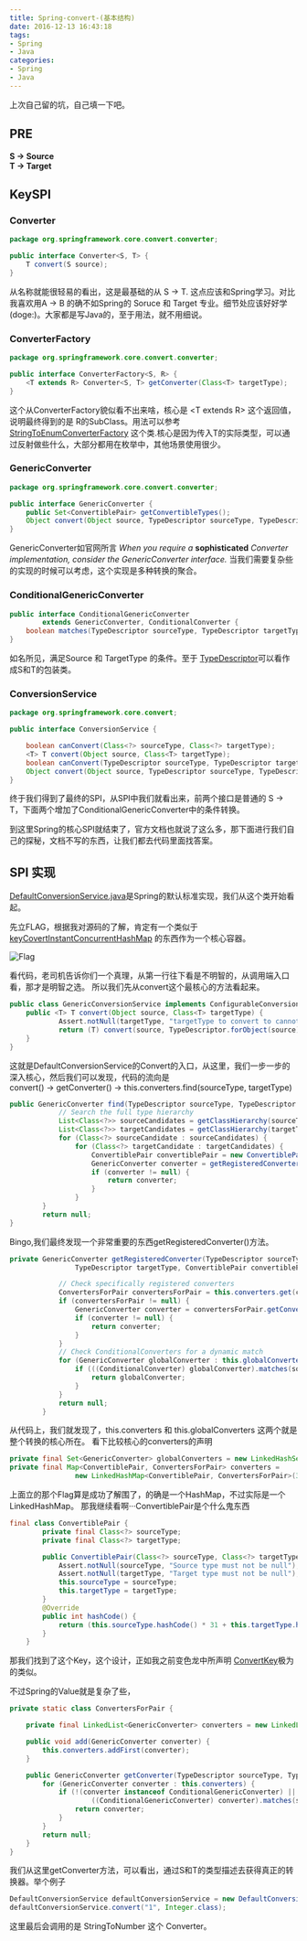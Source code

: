 ```yaml
---
title: Spring-convert-(基本结构)
date: 2016-12-13 16:43:18
tags:
- Spring
- Java
categories:
- Spring
- Java
---
```


上次自己留的坑，自己填一下吧。

<!-- more -->

## PRE
**S -> Source**  
**T -> Target**

## KeySPI

### Converter
```java
package org.springframework.core.convert.converter;

public interface Converter<S, T> {
    T convert(S source);
}
```
从名称就能很轻易的看出，这是最基础的从 S -> T.  这点应该和Spring学习。对比我喜欢用A -> B
的确不如Spring的 Soruce 和 Target 专业。细节处应该好好学(doge:)。大家都是写Java的，至于用法，就不用细说。

### ConverterFactory
```java
package org.springframework.core.convert.converter;

public interface ConverterFactory<S, R> {
    <T extends R> Converter<S, T> getConverter(Class<T> targetType);
}
```
这个从ConverterFactory貌似看不出来啥，核心是 \<T extends R> 这个返回值，说明最终得到的是 R的SubClass。用法可以参考 [StringToEnumConverterFactory](https://github.com/spring-projects/spring-framework/blob/bc14c5ba83e1f211628456bbccce7b2531aac58c/spring-core/src/main/java/org/springframework/core/convert/support/StringToEnumConverterFactory.java) 这个类.核心是因为传入T的实际类型，可以通过反射做些什么，大部分都用在枚举中，其他场景使用很少。

### GenericConverter
```java
package org.springframework.core.convert.converter;

public interface GenericConverter {
    public Set<ConvertiblePair> getConvertibleTypes();
    Object convert(Object source, TypeDescriptor sourceType, TypeDescriptor targetType);
}
```
GenericConverter如官网所言 *When you require a* **sophisticated**  *Converter implementation, consider the GenericConverter interface.*
当我们需要复杂些的实现的时候可以考虑，这个实现是多种转换的聚合。

### ConditionalGenericConverter
```java
public interface ConditionalGenericConverter
        extends GenericConverter, ConditionalConverter {
    boolean matches(TypeDescriptor sourceType, TypeDescriptor targetType);
}
```
如名所见，满足Source 和 TargetType 的条件。至于 [TypeDescriptor](https://github.com/spring-projects/spring-framework/blob/e49813f2c4c6bb645c0990b3bd0fc290fc7c9f8e/spring-core/src/main/java/org/springframework/core/convert/TypeDescriptor.java)可以看作成S和T的包装类。


### ConversionService
```java
package org.springframework.core.convert;

public interface ConversionService {

    boolean canConvert(Class<?> sourceType, Class<?> targetType);
    <T> T convert(Object source, Class<T> targetType);
    boolean canConvert(TypeDescriptor sourceType, TypeDescriptor targetType);
    Object convert(Object source, TypeDescriptor sourceType, TypeDescriptor targetType);
}
```
终于我们得到了最终的SPI，从SPI中我们就看出来，前两个接口是普通的 S -> T，下面两个增加了ConditionalGenericConverter中的条件转换。

到这里Spring的核心SPI就结束了，官方文档也就说了这么多，那下面进行我们自己的探秘，文档不写的东西，让我们都去代码里面找答案。

## SPI 实现
[DefaultConversionService.java](https://github.com/spring-projects/spring-framework/blob/b22a59a0c4ea118147dc45c563d68234b8692d97/spring-core/src/main/java/org/springframework/core/convert/support/DefaultConversionService.java)是Spring的默认标准实现，我们从这个类开始看起。

先立FLAG，根据我对源码的了解，肯定有一个类似于[keyCovertInstantConcurrentHashMap](https://github.com/yannxia/chameleon/blob/master/src/main/java/info/yannxia/java/chameleon/AbstractConvertFactory.java) 的东西作为一个核心容器。

![Flag](http://ww2.sinaimg.cn/large/759074fcjw1f0d87evnxdj21bc0qo0ws.jpg)

看代码，老司机告诉你们一个真理，从第一行往下看是不明智的，从调用端入口看，那才是明智之选。
所以我们先从convert这个最核心的方法看起来。

```java
public class GenericConversionService implements ConfigurableConversionService{
	public <T> T convert(Object source, Class<T> targetType) {
			Assert.notNull(targetType, "targetType to convert to cannot be null");
			return (T) convert(source, TypeDescriptor.forObject(source), TypeDescriptor.valueOf(targetType));
	}
}
```
这就是DefaultConversionService的Convert的入口，从这里，我们一步一步的深入核心，然后我们可以发现，代码的流向是  
convert() -> getConverter() -> this.converters.find(sourceType, targetType)

```java
public GenericConverter find(TypeDescriptor sourceType, TypeDescriptor targetType) {
			// Search the full type hierarchy
			List<Class<?>> sourceCandidates = getClassHierarchy(sourceType.getType());
			List<Class<?>> targetCandidates = getClassHierarchy(targetType.getType());
			for (Class<?> sourceCandidate : sourceCandidates) {
				for (Class<?> targetCandidate : targetCandidates) {
					ConvertiblePair convertiblePair = new ConvertiblePair(sourceCandidate, targetCandidate);
					GenericConverter converter = getRegisteredConverter(sourceType, targetType, convertiblePair);
					if (converter != null) {
						return converter;
					}
				}
		}
		return null;
}
```
Bingo,我们最终发现一个非常重要的东西getRegisteredConverter()方法。  

```java
private GenericConverter getRegisteredConverter(TypeDescriptor sourceType,
				TypeDescriptor targetType, ConvertiblePair convertiblePair) {

			// Check specifically registered converters
			ConvertersForPair convertersForPair = this.converters.get(convertiblePair);
			if (convertersForPair != null) {
				GenericConverter converter = convertersForPair.getConverter(sourceType, targetType);
				if (converter != null) {
					return converter;
				}
			}
			// Check ConditionalConverters for a dynamic match
			for (GenericConverter globalConverter : this.globalConverters) {
				if (((ConditionalConverter) globalConverter).matches(sourceType, targetType)) {
					return globalConverter;
				}
			}
			return null;
		}
```
从代码上，我们就发现了，this.converters 和 this.globalConverters 这两个就是整个转换的核心所在。
看下比较核心的converters的声明

```java
private final Set<GenericConverter> globalConverters = new LinkedHashSet<GenericConverter>();
private final Map<ConvertiblePair, ConvertersForPair> converters =
				new LinkedHashMap<ConvertiblePair, ConvertersForPair>(36);
```

上面立的那个Flag算是成功了解围了，的确是一个HashMap，不过实际是一个LinkedHashMap。
那我继续看啊···ConvertiblePair是个什么鬼东西


```java
final class ConvertiblePair {
		private final Class<?> sourceType;
		private final Class<?> targetType;

		public ConvertiblePair(Class<?> sourceType, Class<?> targetType) {
			Assert.notNull(sourceType, "Source type must not be null");
			Assert.notNull(targetType, "Target type must not be null");
			this.sourceType = sourceType;
			this.targetType = targetType;
		}
		@Override
		public int hashCode() {
			return (this.sourceType.hashCode() * 31 + this.targetType.hashCode());
		}
	}
```
那我们找到了这个Key，这个设计，正如我之前变色龙中所声明 [ConvertKey](https://github.com/yannxia/chameleon/blob/master/src/main/java/info/yannxia/java/chameleon/ConvertKey.java)极为的类似。

不过Spring的Value就是复杂了些，

```java
private static class ConvertersForPair {

	private final LinkedList<GenericConverter> converters = new LinkedList<GenericConverter>();

	public void add(GenericConverter converter) {
		this.converters.addFirst(converter);
	}

	public GenericConverter getConverter(TypeDescriptor sourceType, TypeDescriptor targetType) {
		for (GenericConverter converter : this.converters) {
			if (!(converter instanceof ConditionalGenericConverter) ||
					((ConditionalGenericConverter) converter).matches(sourceType, targetType)) {
				return converter;
			}
		}
		return null;
	}
}
```
我们从这里getConverter方法，可以看出，通过S和T的类型描述去获得真正的转换器。举个例子

```java
DefaultConversionService defaultConversionService = new DefaultConversionService();
defaultConversionService.convert("1", Integer.class);
```
这里最后会调用的是 StringToNumber 这个 Converter。
